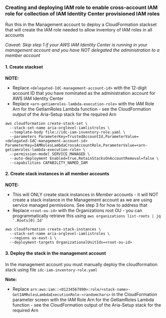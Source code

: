 ### Creating and deploying IAM role to enable cross-account IAM role for collection of IAM Identity Center provisioned IAM roles

Run this in the Management account to deploy a CloudFormation stackset that will create the IAM role needed to allow inventory of IAM roles in all accounts

*Caveat: Skip step 1 if your AWS IAM Identity Center is running in your management account and you have NOT delegated the administration to a member account*

#### 1. Create stackset

**NOTE:**
* Replace `<delegated-IdC-management-account-id>` with the 12-digit account ID that you have nominated as the administration account for AWS IAM Identity Center
* Replace `<arn-getiamroles-lambda-execution-role>` with the IAM Role Arn for the GetIamRoles Lambda function - see the CloudFormation output of the Aria-Setup stack for the required Arn

```
aws cloudformation create-stack-set \
  --stack-set-name aria-orglevel-iamlistroles \
  --template-body file://idc-iam-inventory-role.yaml \
  --parameters ParameterKey=TrustedAccountId,ParameterValue=<delegated-IdC-management-account-id> ParameterKey=IAMRolesLambdaCrossAccountRole,ParameterValue=<arn-getiamroles-lambda-execution-role> \
  --permission-model SERVICE_MANAGED \
  --auto-deployment Enabled=true,RetainStacksOnAccountRemoval=false \
  --capabilities CAPABILITY_NAMED_IAM
```

#### 2. Create stack instances in all member accounts

**NOTE:**
* This will ONLY create stack instances in *Member* accounts - it will NOT create a stack instance in the Management account as we are using service managed permissions. See step 3 for how to address that
* Replace `<root-ou-id>` with the Organizations root OU - you can programmatically retrieve this using `aws organizations list-roots | jq '.Roots[0].Id'`

```
aws cloudformation create-stack-instances \
  --stack-set-name aria-orglevel-iamlistroles \
  --regions us-east-1 \
  --deployment-targets OrganizationalUnitIds=<root-ou-id>
```

#### 3. Deploy the stack in the management account

In the management account you must manually deploy the cloudformation stack using file `idc-iam-inventory-role.yaml`

**Note:**
* Replace `arn:aws:iam::<01234567890>:role/<stack-name>-GetIAMRolesLambdaExecutionRole-<randomchars>` in the CloudFormation parameter screen with the IAM Role Arn for the GetIamRoles Lambda function - see the CloudFormation output of the Aria-Setup stack for the required Arn

